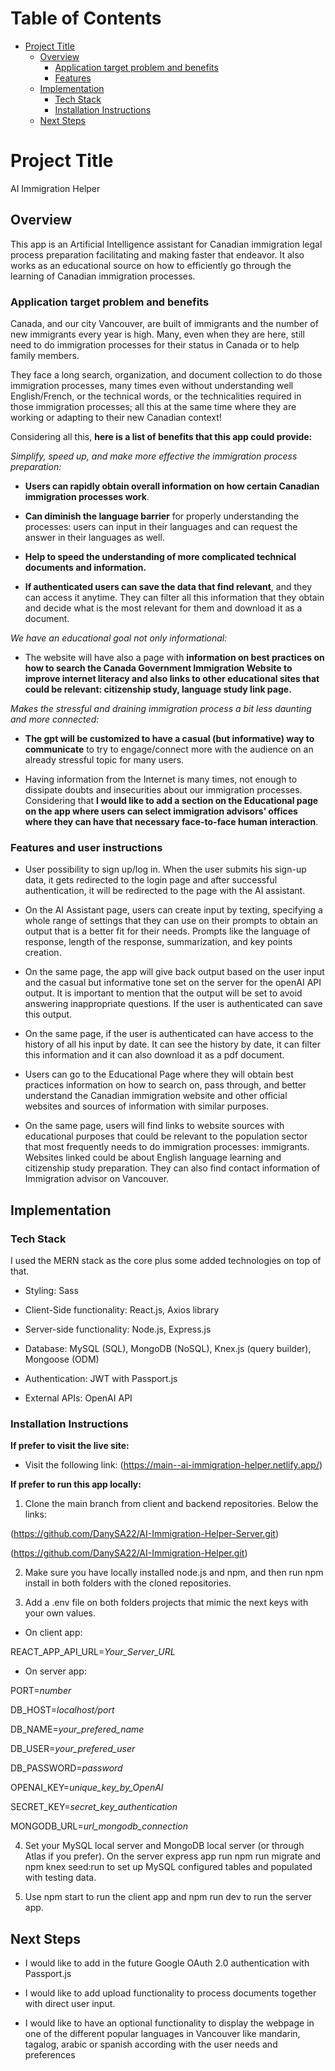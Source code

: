 # Table of Contents
+ [Project Title](#project-title)
   + [Overview](#overview)
      + [Application target problem and benefits](#application-target-problem-and-benefits)
      + [Features](#features-and-user-instructions)
   + [Implementation](#implementation)
      + [Tech Stack](#tech-stack) 
      + [Installation Instructions](#installation-instructions) 
   + [Next Steps](#next-steps)


# Project Title

AI Immigration Helper 

## Overview

This app is an Artificial Intelligence assistant for Canadian immigration legal process preparation facilitating and making faster that endeavor. It also works as an educational source on how to efficiently go through the learning of Canadian immigration processes.

### Application target problem and benefits

Canada, and our city Vancouver, are built of immigrants and the number of new immigrants every year is high. Many, even when they are here, still need to do immigration processes for their status in Canada or to help family members.

They face a long search, organization, and document collection to do those immigration processes, many times even without understanding well English/French, or the technical words, or the technicalities required in those immigration processes; all this at the same time where they are working or adapting to their new Canadian context!

Considering all this, **here is a list of benefits that this app could provide:**

_Simplify, speed up, and make more effective the immigration process preparation:_
   + **Users can rapidly obtain overall information on how certain Canadian immigration processes work**.

   + **Can diminish the language barrier** for properly understanding the processes: users can input in their languages and can request the answer in their languages as well.
   + **Help to speed the understanding of more complicated technical documents and information.** 
   + **If authenticated users can save the data that find relevant**, and they can access it anytime. They can filter all this information that they obtain and decide what is the most relevant for them and download it as a document.

_We have an educational goal not only informational:_
   + The website will have also a page with **information on best practices on how to search the Canada Government Immigration Website to improve internet literacy and also links to other educational sites that could be relevant:  citizenship study, language study link page.**  

_Makes the stressful and draining immigration process a bit less daunting and more connected:_

  + **The gpt will be customized to have a casual (but informative) way to communicate** to try to engage/connect more with the audience on an already stressful topic for many users. 

  + Having information from the Internet is many times, not enough to dissipate doubts and insecurities about our immigration processes. Considering that **I would like to add a section on the Educational page on the app where users can select immigration advisors’ offices where they can have that necessary face-to-face human interaction**. 

  ### Features and user instructions

+  User possibility to sign up/log in. When the user submits his sign-up data, it gets redirected to the login page and after successful authentication, it will be redirected to the page with the AI assistant. 

+  On the AI Assistant page, users can create input by texting, specifying a whole range of settings that they can use on their prompts to obtain an output that is a better fit for their needs. Prompts like the language of response, length of the response, summarization, and key points creation.

+  On the same page, the app will give back output based on the user input and the casual but informative tone set on the server for the openAI API output. It is important to mention that the output will be set to avoid answering inappropriate questions. If the user is authenticated can save this output.

+  On the same page, if the user is authenticated can have access to the history of all his input by date. It can see the history by date, it can filter this information and it can also download it as a pdf document.

+  Users can go to the Educational Page where they will obtain best practices information on how to search on, pass through, and better understand the Canadian immigration website and other official websites and sources of information with similar purposes.

+  On the same page, users will find links to website sources with educational purposes that could be relevant to the population sector that most frequently needs to do immigration processes: immigrants. Websites linked could be about English language learning and citizenship study preparation. They can also find contact information of Immigration advisor on Vancouver.



## Implementation

### Tech Stack

I used the MERN stack as the core plus some added technologies on top of that.

+ Styling: Sass 

+ Client-Side functionality: React.js, Axios library  

+ Server-side functionality:  Node.js, Express.js  

+ Database: MySQL (SQL), MongoDB (NoSQL), Knex.js (query builder), Mongoose (ODM)  

+ Authentication: JWT with Passport.js  

+ External APIs: OpenAI API


### Installation Instructions

**If prefer to visit the live site:**

+ Visit the following link: (https://main--ai-immigration-helper.netlify.app/)


**If prefer to run this app locally:**

1. Clone the main branch from client and backend repositories. Below the links:

(https://github.com/DanySA22/AI-Immigration-Helper-Server.git)

(https://github.com/DanySA22/AI-Immigration-Helper.git)

2. Make sure you have locally installed node.js and npm, and then run npm install in both folders with the cloned repositories.

3. Add a .env file on both folders projects that mimic the next keys with your own values.

+ On client app:

REACT_APP_API_URL=*Your_Server_URL*

+ On server app:

PORT=*number*

DB_HOST=*localhost/port*

DB_NAME=*your_prefered_name*

DB_USER=*your_prefered_user*

DB_PASSWORD=*password*

OPENAI_KEY=*unique_key_by_OpenAI*

SECRET_KEY=*secret_key_authentication*

MONGODB_URL=*url_mongodb_connection*

4. Set your MySQL local server and MongoDB local server (or through Atlas if you prefer). On the server express app run npm run migrate and npm knex seed:run to set up MySQL configured tables and populated with testing data.

5. Use npm start to run the client app and npm run dev to run the server app.



## Next Steps

+ I would like to add in the future Google OAuth 2.0 authentication with Passport.js

+ I would like to add upload functionality to process documents together with direct user input.

+ I would like to have an optional functionality to display the webpage in one of the different popular languages
in Vancouver like mandarin, tagalog, arabic or spanish according with the user needs and preferences

